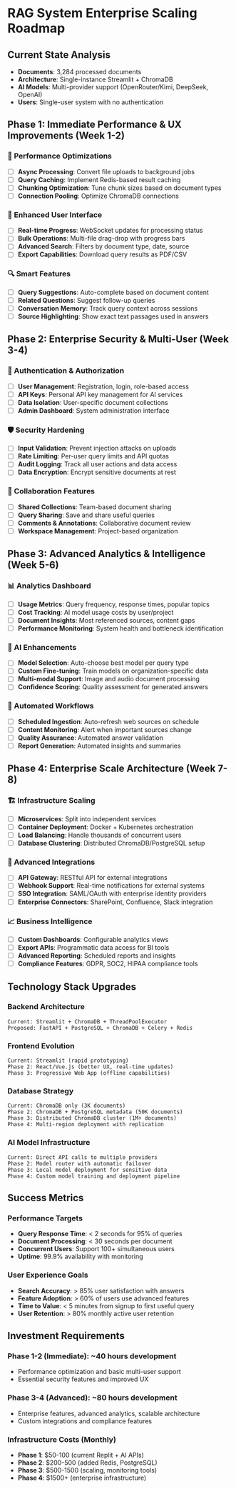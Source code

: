 # RAG System Enterprise Scaling Roadmap

## Current State Analysis
- **Documents**: 3,284 processed documents 
- **Architecture**: Single-instance Streamlit + ChromaDB
- **AI Models**: Multi-provider support (OpenRouter/Kimi, DeepSeek, OpenAI)
- **Users**: Single-user system with no authentication

## Phase 1: Immediate Performance & UX Improvements (Week 1-2)

### 🚀 Performance Optimizations
- [ ] **Async Processing**: Convert file uploads to background jobs
- [ ] **Query Caching**: Implement Redis-based result caching 
- [ ] **Chunking Optimization**: Tune chunk sizes based on document types
- [ ] **Connection Pooling**: Optimize ChromaDB connections

### 📱 Enhanced User Interface  
- [ ] **Real-time Progress**: WebSocket updates for processing status
- [ ] **Bulk Operations**: Multi-file drag-drop with progress bars
- [ ] **Advanced Search**: Filters by document type, date, source
- [ ] **Export Capabilities**: Download query results as PDF/CSV

### 🔍 Smart Features
- [ ] **Query Suggestions**: Auto-complete based on document content
- [ ] **Related Questions**: Suggest follow-up queries 
- [ ] **Conversation Memory**: Track query context across sessions
- [ ] **Source Highlighting**: Show exact text passages used in answers

## Phase 2: Enterprise Security & Multi-User (Week 3-4)

### 🔐 Authentication & Authorization
- [ ] **User Management**: Registration, login, role-based access
- [ ] **API Keys**: Personal API key management for AI services
- [ ] **Data Isolation**: User-specific document collections
- [ ] **Admin Dashboard**: System administration interface

### 🛡️ Security Hardening
- [ ] **Input Validation**: Prevent injection attacks on uploads
- [ ] **Rate Limiting**: Per-user query limits and API quotas
- [ ] **Audit Logging**: Track all user actions and data access
- [ ] **Data Encryption**: Encrypt sensitive documents at rest

### 👥 Collaboration Features
- [ ] **Shared Collections**: Team-based document sharing
- [ ] **Query Sharing**: Save and share useful queries
- [ ] **Comments & Annotations**: Collaborative document review
- [ ] **Workspace Management**: Project-based organization

## Phase 3: Advanced Analytics & Intelligence (Week 5-6)

### 📊 Analytics Dashboard
- [ ] **Usage Metrics**: Query frequency, response times, popular topics
- [ ] **Cost Tracking**: AI model usage costs by user/project
- [ ] **Document Insights**: Most referenced sources, content gaps
- [ ] **Performance Monitoring**: System health and bottleneck identification

### 🧠 AI Enhancements  
- [ ] **Model Selection**: Auto-choose best model per query type
- [ ] **Custom Fine-tuning**: Train models on organization-specific data
- [ ] **Multi-modal Support**: Image and audio document processing
- [ ] **Confidence Scoring**: Quality assessment for generated answers

### 🔄 Automated Workflows
- [ ] **Scheduled Ingestion**: Auto-refresh web sources on schedule
- [ ] **Content Monitoring**: Alert when important sources change
- [ ] **Quality Assurance**: Automated answer validation
- [ ] **Report Generation**: Automated insights and summaries

## Phase 4: Enterprise Scale Architecture (Week 7-8)

### 🏗️ Infrastructure Scaling
- [ ] **Microservices**: Split into independent services
- [ ] **Container Deployment**: Docker + Kubernetes orchestration
- [ ] **Load Balancing**: Handle thousands of concurrent users
- [ ] **Database Clustering**: Distributed ChromaDB/PostgreSQL setup

### 🚀 Advanced Integrations
- [ ] **API Gateway**: RESTful API for external integrations
- [ ] **Webhook Support**: Real-time notifications for external systems
- [ ] **SSO Integration**: SAML/OAuth with enterprise identity providers
- [ ] **Enterprise Connectors**: SharePoint, Confluence, Slack integration

### 📈 Business Intelligence
- [ ] **Custom Dashboards**: Configurable analytics views
- [ ] **Export APIs**: Programmatic data access for BI tools
- [ ] **Advanced Reporting**: Scheduled reports and insights
- [ ] **Compliance Features**: GDPR, SOC2, HIPAA compliance tools

## Technology Stack Upgrades

### Backend Architecture
```
Current: Streamlit + ChromaDB + ThreadPoolExecutor
Proposed: FastAPI + PostgreSQL + ChromaDB + Celery + Redis
```

### Frontend Evolution  
```
Current: Streamlit (rapid prototyping)
Phase 2: React/Vue.js (better UX, real-time updates)
Phase 3: Progressive Web App (offline capabilities)
```

### Database Strategy
```
Current: ChromaDB only (3K documents)
Phase 2: ChromaDB + PostgreSQL metadata (50K documents) 
Phase 3: Distributed ChromaDB cluster (1M+ documents)
Phase 4: Multi-region deployment with replication
```

### AI Model Infrastructure
```
Current: Direct API calls to multiple providers
Phase 2: Model router with automatic failover
Phase 3: Local model deployment for sensitive data
Phase 4: Custom model training and deployment pipeline
```

## Success Metrics

### Performance Targets
- **Query Response Time**: < 2 seconds for 95% of queries
- **Document Processing**: < 30 seconds per document
- **Concurrent Users**: Support 100+ simultaneous users
- **Uptime**: 99.9% availability with monitoring

### User Experience Goals
- **Search Accuracy**: > 85% user satisfaction with answers
- **Feature Adoption**: > 60% of users use advanced features
- **Time to Value**: < 5 minutes from signup to first useful query
- **User Retention**: > 80% monthly active user retention

## Investment Requirements

### Phase 1-2 (Immediate): ~40 hours development
- Performance optimization and basic multi-user support
- Essential security features and improved UX

### Phase 3-4 (Advanced): ~80 hours development  
- Enterprise features, advanced analytics, scalable architecture
- Custom integrations and compliance features

### Infrastructure Costs (Monthly)
- **Phase 1**: $50-100 (current Replit + AI APIs)
- **Phase 2**: $200-500 (added Redis, PostgreSQL)
- **Phase 3**: $500-1500 (scaling, monitoring tools)
- **Phase 4**: $1500+ (enterprise infrastructure)